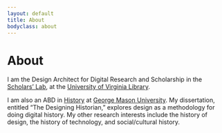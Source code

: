 ```yaml
---
layout: default
title: About
bodyclass: about
---
```

# About

I am the Design Architect for Digital Research and Scholarship in the [Scholars’ Lab][scholars-lab], at the [University of Virginia Library][uva-library].

I am also an ABD in [History][gmu-history] at [George Mason University][gmu]. My dissertation, entitled “The Designing Historian,” explores design as a methodology for doing digital history. My other research interests include the history of design, the history of technology, and social/cultural history.

[scholars-lab]: http://scholarslab.org
[uva-library]: http://lib.virginia.edu
[gmu-history]: http://history.gmu.edu
[gmu]: http://www.gmu.edu
